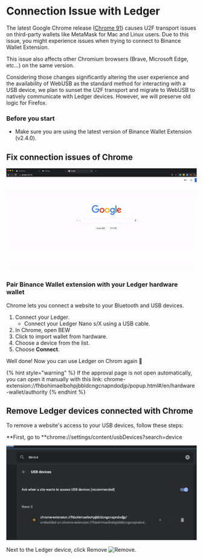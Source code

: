 # Connection Issue with Ledger

The latest Google Chrome release ([Chrome 91](https://chromium.googlesource.com/chromium/src/+log/90.0.4430.212..91.0.4472.77?pretty=fuller\&n=10000))  causes U2F transport issues on third-party wallets like MetaMask for Mac and Linux users. Due to this issue, you might experience issues when trying to connect to Binance Wallet Extension.&#x20;

This issue also affects other Chromium browsers (Brave, Microsoft Edge, etc…) on the same version.&#x20;

Considering those changes significantly altering the user experience and the availability of WebUSB as the standard method for interacting with a USB device, we plan to sunset the U2F transport and migrate to WebUSB to natively communicate with Ledger devices. However, we will preserve old logic for Firefox.&#x20;

### Before you start

* Make sure you are using the latest version of Binance Wallet Extension (v2.4.0).&#x20;

## Fix connection issues of Chrome

![](../../../.gitbook/assets/ezgif-3-8388cfb9e5fd.gif)

### Pair Binance Wallet extension with your Ledger hardware wallet

Chrome lets you connect a website to your Bluetooth and USB devices.&#x20;

1. Connect your Ledger.
   * Connect your Ledger Nano s/X using a USB cable.
2. In Chrome, open BEW
3. Click to import wallet from hardware.
4. Choose a device from the list.
5. Choose **Connect**.

Well done! Now you can use Ledger on Chrom again 🎉

{% hint style="warning" %}
If the approval page is not open automatically, you can open it manually with this link:  chrome-extension://fhbohimaelbohpjbbldcngcnapndodjp/popup.html#/en/hardware-wallet/authority
{% endhint %}

## Remove Ledger devices connected with Chrome

To remove a website's access to your USB devices, follow these steps:

**First, go to **chrome://settings/content/usbDevices?search=device&#x20;

![](<../../../.gitbook/assets/image (63).png>)

Next to the Ledger device, click Remove ![Remove](https://lh3.googleusercontent.com/xCpR2wcJLqNt3syGBZWIXWJnNDZieI6aPfEDyL1Ts5Vn7nR0eQ7YK7MdELRVhwfkPEc).

